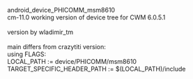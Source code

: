 android_device_PHICOMM_msm8610 <br>
cm-11.0 working version of device tree for CWM 6.0.5.1
<br>
<br>version by wladimir_tm
<br>
<br>main differs from crazytiti version:
<br>    using FLAGS:
<br>    LOCAL_PATH := device/PHICOMM/msm8610
<br>    TARGET_SPECIFIC_HEADER_PATH := $(LOCAL_PATH)/include<br>
<br>
